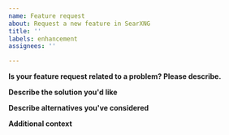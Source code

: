 ```yaml
---
name: Feature request
about: Request a new feature in SearXNG
title: ''
labels: enhancement
assignees: ''

---
```

<!-- PLEASE FILL THESE FIELDS, IT REALLY HELPS THE MAINTAINERS OF SearXNG -->

**Is your feature request related to a problem? Please describe.**
<!-- A clear and concise description of what the problem is. Ex. I'm always frustrated when [...] -->

**Describe the solution you'd like**
<!-- A clear and concise description of what you want to happen. -->

**Describe alternatives you've considered**
<!-- A clear and concise description of any alternative solutions or features you've considered. -->

**Additional context**
<!-- Add any other context or screenshots about the feature request here. -->

